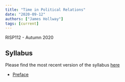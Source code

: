 ```yaml
---
title: "Time in Political Relations"
date: "2020-09-12"
authors: ["James Hollway"]
tags: [current]
---
```


RISP112 - Autumn 2020

## Syllabus

Please find the most recent version of the syllabus [here](RISP112_Syllabus_2020_v2.1.pdf)

- [Preface](https://jhollway.github.io/RISP112/TPOL_L1_Preface.html)

